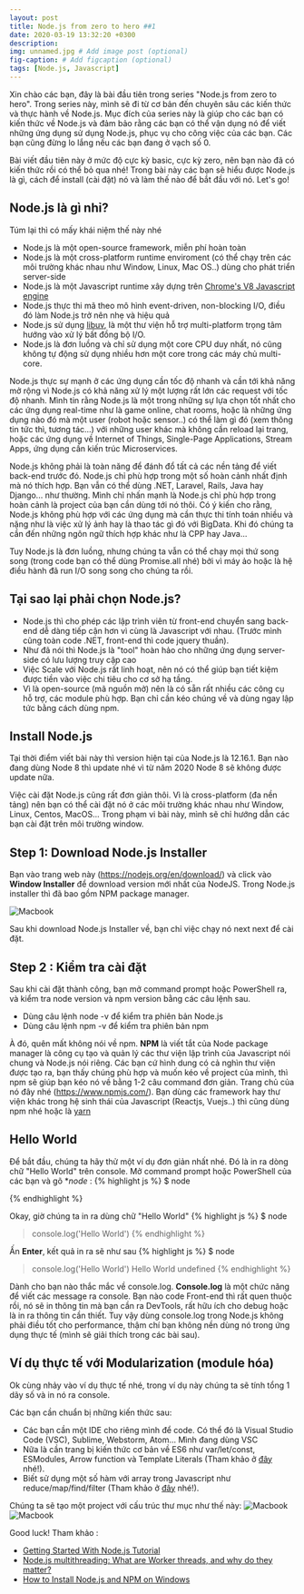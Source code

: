```yaml
---
layout: post
title: Node.js from zero to hero ##1
date: 2020-03-19 13:32:20 +0300
description: 
img: unnamed.jpg # Add image post (optional)
fig-caption: # Add figcaption (optional)
tags: [Node.js, Javascript]
---
```


Xin chào các bạn, đây là bài đầu tiên trong series "Node.js from zero to hero". 
Trong series này, mình sẽ đi từ cơ bản đến chuyên sâu các kiến thức và thực hành về Node.js. 
Mục đích của series này là giúp cho các bạn có kiến thức về Node.js và đảm bảo rằng các bạn có thể vận dụng nó để viết những ứng dụng sử dụng Node.js, phục vụ cho công việc của các bạn.
Các bạn cũng đừng lo lắng nếu các bạn đang ở vạch số 0.

Bài viết đầu tiên này ở mức độ cực kỳ basic, cực kỳ zero, nên bạn nào đã có kiến thức rồi có thể bỏ qua nhé!
Trong bài này các bạn sẽ hiểu được Node.js là gì, cách để install (cài đặt) nó và làm thế nào để bắt đầu với nó. Let's go!

## Node.js là gì nhỉ?
Túm lại thì có mấy khái niệm thế này nhé
  * Node.js là một open-source framework, miễn phí hoàn toàn
  * Node.js là một cross-platform runtime enviroment (có thể chạy trên các môi trường khác nhau như Window, Linux, Mac OS..) dùng cho phát triển server-side
  * Node.js là một Javascript runtime xây dựng trên [Chrome's V8 Javascript engine](https://en.wikipedia.org/wiki/V8_%28JavaScript_engine%29)
  * Node.js thực thi mã theo mô hình event-driven, non-blocking I/O, điều đó làm Node.js trở nên nhẹ và hiệu quả
  * Node.js sử dụng [libuv](https://github.com/libuv/libuv), là một thư viện hỗ trợ multi-platform trọng tâm hướng vào xử lý bất đồng bộ I/O.
  * Node.js là đơn luồng và chỉ sử dụng một core CPU duy nhất, nó cũng không tự động sử dụng nhiều hơn một core trong các máy chủ multi-core.

Node.js thực sự mạnh ở các ứng dụng cần tốc độ nhanh và cần tới khả năng mở rộng vì Node.js có khả năng xử lý một lượng rất lớn các request với tốc độ nhanh. Mình tin rằng Node.js là một trong những sự lựa chọn tốt nhất cho các ứng dụng real-time như là game online, chat rooms, hoặc là những ứng dụng nào đó mà một user (robot hoặc sensor..) có thể làm gì đó (xem thông tin tức thì, tương tác...) với những user khác mà không cần reload lại trang, hoặc các ứng dụng về Internet of Things, Single-Page Applications, Stream Apps, ứng dụng cần kiến trúc Microservices.

Node.js không phải là toàn năng để đánh đổ tất cả các nền tảng để viết back-end trước đó. Node.js chỉ phù hợp trong một số hoàn cảnh nhất định mà nó thích hợp. Bạn vẫn có thể dùng .NET, Laravel, Rails, Java hay Django... như thường. Mình chỉ nhấn mạnh là Node.js chỉ phù hợp trong hoàn cảnh là project của bạn cần dùng tới nó thôi. Có ý kiến cho rằng, Node.js không phù hợp với các ứng dụng mà cần thực thi tính toán nhiều và nặng như là việc xử lý ảnh hay là thao tác gì đó với BigData. Khi đó chúng ta cần đến những ngôn ngữ thích hợp khác như là CPP hay Java...

Tuy Node.js là đơn luồng, nhưng chúng ta vẫn có thể chạy mọi thứ song song (trong code bạn có thể dùng Promise.all nhé) bởi vì máy ảo hoặc là hệ điều hành đã run I/O song song cho chúng ta rồi. 

## Tại sao lại phải chọn Node.js?
  * Node.js thì cho phép các lập trình viên từ front-end chuyển sang back-end dễ dàng tiếp cận hơn vì cùng là Javascript với nhau. (Trước mình cũng toàn code .NET, front-end thì code jquery thuần).
  * Như đã nói thì Node.js là "tool" hoàn hảo cho những ứng dụng server-side có lưu lượng truy cập cao
  * Việc Scale với Node.js rất linh hoạt, nên nó có thể giúp bạn tiết kiệm được tiền vào việc chi tiêu cho cơ sở hạ tầng.
  * Vì là open-source (mã nguồn mở) nên là có sẵn rất nhiều các công cụ hỗ trợ, các module phù hợp. Bạn chỉ cần kéo chúng về và dùng ngay lập tức bằng cách dùng npm.
  
## Install Node.js

Tại thời điểm viết bài này thì version hiện tại của Node.js là 12.16.1. Bạn nào đang dùng Node 8 thì update nhé vì từ năm 2020 Node 8 sẽ không được update nữa.

Việc cài đặt Node.js cũng rất đơn giản thôi. Vì là cross-platform (đa nền tảng) nên bạn có thể cài đặt nó ở các môi trường khác nhau như Window, Linux, Centos, MacOS... Trong phạm vi bài này, mình sẽ chỉ hướng dẫn các bạn cài đặt trên môi trường window. 

## Step 1: Download Node.js Installer
Bạn vào trang web này (https://nodejs.org/en/download/) và click vào **Window Installer** để download version mới nhất của NodeJS.
Trong Node.js installer thì đã bao gồm NPM package manager.

![Macbook](https://phoenixnap.com/kb/wp-content/uploads/2019/06/donwload-nodejs-installer-windows-1.png)

Sau khi download Node.js Installer về, bạn chỉ việc chạy nó next next để cài đặt.

## Step 2 : Kiểm tra cài đặt
Sau khi cài đặt thành công, bạn mở command prompt hoặc PowerShell ra, và kiểm tra node version và npm version bằng các câu lệnh sau.

* Dùng câu lệnh node -v để kiểm tra phiên bản Node.js
* Dùng câu lệnh npm -v để kiểm tra phiên bản npm

À đó, quên mất không nói về npm. **NPM** là viết tắt của Node package manager là công cụ tạo và quản lý các thư viện lập trình của Javascript nói chung và Node.js nói riêng. Các bạn cứ hình dung có cả nghìn thư viện được tạo ra, bạn thấy chúng phù hợp và muốn kéo về project của mình, thì npm sẽ giúp bạn kéo nó về bằng 1-2 câu command đơn giản. Trang chủ của nó đây nhé (https://www.npmjs.com/).
Bạn dùng các framework hay thư viện khác trong hệ sinh thái của Javascript (Reactjs, Vuejs..) thì cũng dùng npm nhé hoặc là [yarn](https://yarnpkg.com/)

## Hello World
Để bắt đầu, chúng ta hãy thử một ví dụ đơn giản nhất nhé. Đó là in ra dòng chữ "Hello World" trên console.
Mở command prompt hoặc PowerShell của các bạn và gõ **node* : 
{% highlight js %}
$ node
>
{% endhighlight %}

Okay, giờ chúng ta in ra dùng chữ "Hello World"
{% highlight js %}
$ node
> console.log('Hello World')
{% endhighlight %}

Ấn **Enter**, kết quả in ra sẽ như sau
{% highlight js %}
$ node
> console.log('Hello World')
Hello World
undefined
{% endhighlight %}

Dành cho bạn nào thắc mắc về console.log. **Console.log** là một chức năng để viết các message ra console. Bạn nào code Front-end thì rất quen thuộc rồi, nó sẽ in thông tin mà bạn cần ra DevTools, rất hữu ích cho debug hoặc là in ra thông tin cần thiết. Tuy vậy dùng console.log trong Node.js không phải điều tốt cho performance, thậm chí bạn không nền dùng nó trong ứng dụng thực tế (mình sẽ giải thích trong các bài sau).

## Ví dụ thực tế với Modularization (module hóa)
Ok cùng nhảy vào ví dụ thực tế nhé, trong ví dụ này chúng ta sẽ tính tổng 1 dãy số và in nó ra console. 

Các bạn cần chuẩn bị những kiến thức sau: 
  * Các bạn cần một IDE cho riêng mình để code. Có thể đó là Visual Studio Code (VSC), Sublime, Webstorm, Atom... Mình đang dùng VSC
  * Nữa là cần trang bị kiến thức cơ bản về ES6 như var/let/const, ESModules, Arrow function và Template Literals (Tham khảo ở [đây](https://lienict.github.io/blog-vn/prepare-js-for-react/) nhé!).
  * Biết sử dụng một số hàm với array trong Javascript như reduce/map/find/filter (Tham khảo ở [đây](https://lienict.github.io/blog-vn/prepare-js-for-react/) nhé!).
  
Chúng ta sẽ tạo một project với cấu trúc thư mục như thế này:
![Macbook](https://phoenixnap.com/kb/wp-content/uploads/2019/06/donwload-nodejs-installer-windows-1.png)
![Macbook]({{site.baseurl}}/assets/img/app.PNG)

Good luck!
Tham khảo : 
 - [Getting Started With Node.js Tutorial](https://blog.risingstack.com/node-hero-tutorial-getting-started-with-node-js/)
 - [Node.js multithreading: What are Worker threads, and why do they matter?](https://blog.logrocket.com/node-js-multithreading-what-are-worker-threads-and-why-do-they-matter-48ab102f8b10/)
 - [How to Install Node.js and NPM on Windows](https://phoenixnap.com/kb/install-node-js-npm-on-windows)

